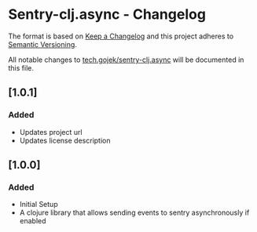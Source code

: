 # Sentry-clj.async - Changelog

The format is based on [Keep a Changelog](http://keepachangelog.com/en/1.0.0/)
and this project adheres to [Semantic Versioning](http://semver.org/spec/v2.0.0.html).

All notable changes to [tech.gojek/sentry-clj.async](https://github.com/gojektech/sentry-clj.async) will be documented in this file.

## [1.0.1]
### Added
- Updates project url
- Updates license description

## [1.0.0]
### Added
- Initial Setup
- A clojure library that allows sending events to sentry asynchronously if enabled
